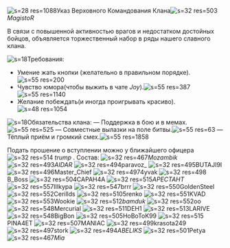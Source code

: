 ![s=28 res=1088]()Указ Верховного Командования Клана![s=32 res=503]( ) *MagistoR* 

В связи с повышенной активностью врагов и недостатком достойных бойцов, объявляется торжественный набор в ряды нашего славного клана.

![s=18](ui/world/star_circle)Требования:
- Умение жать кнопки (желательно в правильном порядке). ![s=55 res=200]()
- Чувство юмора(чтобы выжить в чате _Joy_).![s=55 res=387]()![s=55 res=1140]()
- Желание побеждать(и иногда проигрывать красиво).![s=48 res=1054]()

![s=18](ui/world/star_circle)Обязательства клана:
— Поддержка в бою и в мемах.![s=55 res=525]()
— Совместные вылазки на поле битвы.![s=55 res=63]()
— Тёплый приём и громкий смех.![s=55 res=1858]()

Подать прошение о вступлении можно у ближайшего офицера ![s=32 res=514]( ) *trump* .
                  Состав:
![s=32 res=467]()_Mozambik_
![s=32 res=493]()_AIDAR_
![s=32 res=494]()paravoz_
![s=32 res=495]()BUTAJI9I
![s=32 res=496]()Master_Chief
![s=32 res=497]()4yvak
![s=32 res=498]()B_Boss
![s=32 res=504]()CAPAH4A
![s=32 res=515]()_APECTAHT_
![s=32 res=557]()IIIkypa
![s=32 res=547]()brrr
![s=32 res=550]()GoldenSteel
![s=32 res=552]()Cerillds
![s=32 res=510]()5renko
![s=32 res=551]()KVAD
![s=32 res=553]()Wookie
![s=32 res=512]()_bamduk_
![s=32 res=552]()oo
![s=32 res=548]()Mercurial
![s=32 res=511]()DEH1
![s=32 res=513]()LARIVE
![s=32 res=548]()BigBon
![s=32 res=505]()HoBoToK99
![s=32 res=515]()PINA4ET
![s=32 res=507]()MANIAC
![s=32 res=499]()krasota249
![s=32 res=497]()stork
![s=32 res=494]()_ABELIKS_
![s=32 res=501]()Petya
![s=32 res=467]()_Mia_
